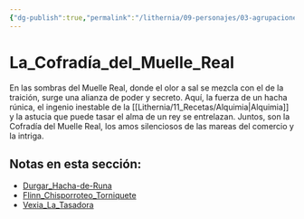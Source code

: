 ```yaml
---
{"dg-publish":true,"permalink":"/lithernia/09-personajes/03-agrupaciones/la-cofradia-del-muelle-real/home/"}
---
```


# La_Cofradía_del_Muelle_Real

En las sombras del Muelle Real, donde el olor a sal se mezcla con el de la traición, surge una alianza de poder y secreto. Aquí, la fuerza de un hacha rúnica, el ingenio inestable de la [[Lithernia/11_Recetas/Alquimia\|Alquimia]] y la astucia que puede tasar el alma de un rey se entrelazan. Juntos, son la Cofradía del Muelle Real, los amos silenciosos de las mareas del comercio y la intriga.

## Notas en esta sección:
- [Durgar_Hacha-de-Runa](./Durgar_Hacha-de-Runa.md)
- [Flinn_Chisporroteo_Torniquete](./Flinn_Chisporroteo_Torniquete.md)
- [Vexia_La_Tasadora](./Vexia_La_Tasadora.md)

